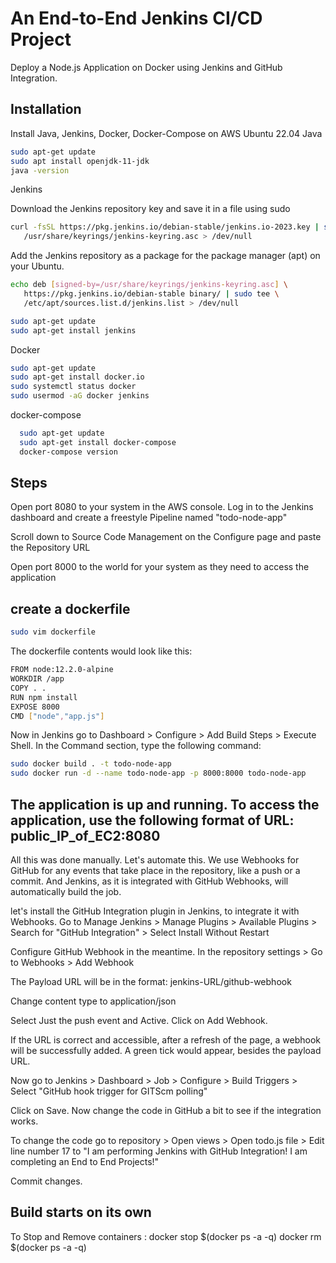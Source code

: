 
# An End-to-End Jenkins CI/CD Project

Deploy a Node.js Application on Docker using Jenkins and GitHub Integration.


## Installation

Install Java, Jenkins, Docker, Docker-Compose on AWS Ubuntu 22.04 
Java
```bash
sudo apt-get update
sudo apt install openjdk-11-jdk
java -version

```
Jenkins 
   
Download the Jenkins repository key and save it in a file using sudo
```bash
curl -fsSL https://pkg.jenkins.io/debian-stable/jenkins.io-2023.key | sudo tee \
   /usr/share/keyrings/jenkins-keyring.asc > /dev/null
```
Add the Jenkins repository as a package for the package manager (apt) on your Ubuntu.  
```bash
echo deb [signed-by=/usr/share/keyrings/jenkins-keyring.asc] \
   https://pkg.jenkins.io/debian-stable binary/ | sudo tee \
   /etc/apt/sources.list.d/jenkins.list > /dev/null

sudo apt-get update
sudo apt-get install jenkins

```
Docker    
```bash
sudo apt-get update
sudo apt-get install docker.io
sudo systemctl status docker
sudo usermod -aG docker jenkins
```
docker-compose    
```bash
  sudo apt-get update
  sudo apt-get install docker-compose
  docker-compose version

```
## Steps

Open port 8080 to your system in the AWS console. Log in to the Jenkins dashboard and create a freestyle Pipeline named "todo-node-app"

Scroll down to Source Code Management on the Configure page and paste the Repository URL

Open port 8000 to the world for your system as they need to access the application


## create a dockerfile
```bash
sudo vim dockerfile
```

The dockerfile contents would look like this:
```bash
FROM node:12.2.0-alpine
WORKDIR /app
COPY . .
RUN npm install
EXPOSE 8000
CMD ["node","app.js"]

```
Now in Jenkins go to Dashboard > Configure > Add Build Steps > Execute Shell. In the Command section, type the following command:

```bash
sudo docker build . -t todo-node-app
sudo docker run -d --name todo-node-app -p 8000:8000 todo-node-app

```
## The application is up and running. To access the application, use the following format of URL: public_IP_of_EC2:8080

All this was done manually. Let's automate this. We use Webhooks for GitHub for any events that take place in the repository, like a push or a commit. And Jenkins, as it is integrated with GitHub Webhooks, will automatically build the job.

let's install the GitHub Integration plugin in Jenkins, to integrate it with Webhooks. Go to Manage Jenkins > Manage Plugins > Available Plugins > Search for "GitHub Integration" > Select Install Without Restart

Configure GitHub Webhook in the meantime. In the repository settings > Go to Webhooks > Add Webhook

The Payload URL will be in the format: jenkins-URL/github-webhook

Change content type to application/json

Select Just the push event and Active. Click on Add Webhook.

If the URL is correct and accessible, after a refresh of the page, a webhook will be successfully added. A green tick would appear, besides the payload URL.

Now go to Jenkins > Dashboard > Job > Configure > Build Triggers > Select "GitHub hook trigger for GITScm polling"

Click on Save. Now change the code in GitHub a bit to see if the integration works.

To change the code go to repository > Open views > Open todo.js file > Edit line number 17 to "I am performing Jenkins with GitHub Integration! I am completing an End to End Projects!"

Commit changes.

## Build starts on its own

To Stop and Remove containers :
docker stop $(docker ps -a -q)
docker rm $(docker ps -a -q)
